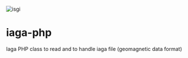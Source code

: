 ![isgi](https://www7.obs-mip.fr/wp-content-aeris/uploads/sites/4/2019/07/logo_ISGI_2-150x150.png)
# iaga-php
Iaga PHP class to read and to handle iaga file (geomagnetic data format)
